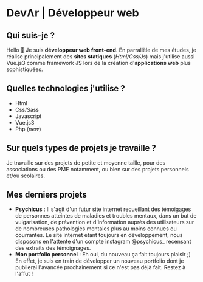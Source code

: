# DevɅr | Développeur web

## Qui suis-je ?

Hello 👋 Je suis **développeur web front-end**. En parrallèle de mes études, je réalise principalement des **sites statiques** (*Html/Css/Js*) mais j'utilise aussi Vue.js3 comme framework JS lors de la création d'**applications web** plus sophistiquées. 

## Quelles technologies j'utilise ?

- Html
- Css/Sass
- Javascript
- Vue.js3
- Php (*new*)

## Sur quels types de projets je travaille ?

Je travaille sur des projets de petite et moyenne taille, pour des associations ou des PME notamment, ou bien sur des projets personnels et/ou scolaires.

## Mes derniers projets 

- **Psychicus** : Il s'agit d'un futur site internet recueillant des témoigages de personnes atteintes de maladies et troubles mentaux, dans un but de vulgarisation, de prévention et d'information auprès des utilisateurs sur de nombreuses pathologies mentales plus au moins connues ou courrantes. Le site internet étant toujours en développement, nous disposons en l'attente d'un compte instagram @psychicus_ recensant des extraits des témoignages. 
- **Mon portfolio personnel** : Eh oui, du nouveau ça fait toujours plaisir ;) En effet, je suis en train de développer un nouveau portfolio dont je publierai l'avancée prochainement si ce n'est pas déjà fait. Restez à l'affut !

